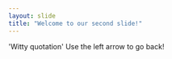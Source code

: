 ```yaml
---
layout: slide
title: "Welcome to our second slide!"
---
```

'Witty quotation'
Use the left arrow to go back!

